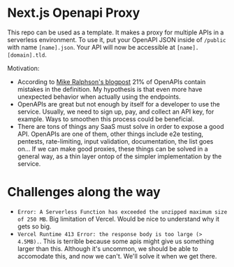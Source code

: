 <!--

TODO: MAYBE USE THIS IF PEOPLE WANT TO TEST USING reference.html

This in combination with changing the server of the openapi after retrieval in reference.html should be enough to get it to work from the browser

 -->

# Next.js Openapi Proxy

This repo can be used as a template. It makes a proxy for multiple APIs in a serverless environment. To use it, put your OpenAPI JSON inside of `/public` with name `[name].json`. Your API will now be accessible at `[name].[domain].tld`.

Motivation:

- According to [Mike Ralphson's blogpost](https://blog.postman.com/what-we-learned-from-200000-openapi-files/) 21% of OpenAPIs contain mistakes in the definition. My hypothesis is that even more have unexpected behavior when actually using the endpoints.
- OpenAPIs are great but not enough by itself for a developer to use the service. Usually, we need to sign up, pay, and collect an API key, for example. Ways to smoothen this process could be beneficial.
- There are tons of things any SaaS must solve in order to expose a good API. OpenAPIs are one of them, other things include e2e testing, pentests, rate-limiting, input validation, documentation, the list goes on... If we can make good proxies, these things can be solved in a general way, as a thin layer ontop of the simpler implementation by the service.

# Challenges along the way

- `Error: A Serverless Function has exceeded the unzipped maximum size of 250 MB`. Big limitation of Vercel. Would be nice to understand why it gets so big.
- `Vercel Runtime 413 Error: the response body is too large (> 4.5MB).`. This is terrible because some apis might give us something larger than this. Although it's uncommon, we should be able to accomodate this, and now we can't. We'll solve it when we get there.
